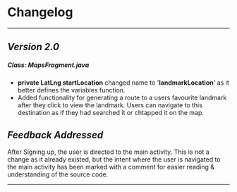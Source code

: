 # Changelog
---
## _Version 2.0_
##### Class: MapsFragment.java

- **private LatLng startLocation** changed name to '**landmarkLocation**' as it better defines the variables function.
- Added functionality for generating a route to a users favourite landmark after they click to view the landmark. Users can navigate to this destination as if they had searched it or chtapped it on the map.

## _Feedback Addressed_
After Signing up, the user is directed to the main activity. This is not a change as it already existed, but the intent where the user is navigated to the main activity has been marked with a comment for easier reading & understanding of the source code.

---
